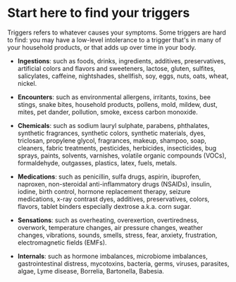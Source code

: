 [//]: # (source: jph)
[//]: # (tags: starters)

# Start here to find your triggers

Triggers refers to whatever causes your symptoms. Some triggers are hard to find: you may have a low-level intolerance to a trigger that's in many of your household products, or that adds up over time in your body.

* **Ingestions**: such as foods, drinks, ingredients, additives, preservatives, artificial colors and flavors and sweeteners, lactose, gluten, sulfites, salicylates, caffeine, nightshades, shellfish, soy, eggs, nuts, oats, wheat, nickel.

* **Encounters**: such as environmental allergens, irritants, toxins, bee stings, snake bites, household products, pollens, mold, mildew, dust, mites, pet dander, pollution, smoke, excess carbon monoxide.

* **Chemicals**: such as sodium lauryl sulphate, parabens, phthalates, synthetic fragrances, synthetic colors, synthetic materials, dyes, triclosan, propylene glycol, fragrances, makeup, shampoo, soap, cleaners, fabric treatments, pesticides, herbicides, insecticides, bug sprays, paints, solvents, varnishes, volatile organic compounds (VOCs), formaldehyde, outgasses, plastics, latex, fuels, metals.

* **Medications**: such as penicillin, sulfa drugs, aspirin, ibuprofen, naproxen, non-steroidal anti-inflammatory drugs (NSAIDs), insulin, iodine, birth control, hormone replacement therapy, seizure medications, x-ray contrast dyes, additives,  preservatives, colors, flavors, tablet binders especially dextrose a.k.a. corn sugar.

* **Sensations**: such as overheating, overexertion, overtiredness, overwork, temperature changes, air pressure changes, weather changes, vibrations, sounds, smells, stress, fear, anxiety, frustration, electromagnetic fields (EMFs).

* **Internals**: such as hormone imbalances, microbiome imbalances, gastrointestinal distress, mycotoxins, bacteria, germs, viruses, parasites, algae, Lyme disease, Borrelia, Bartonella, Babesia.
